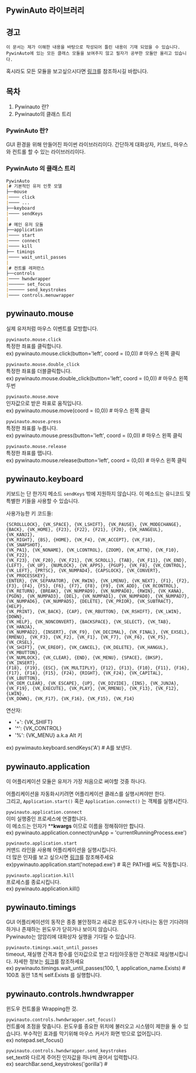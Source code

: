 PywinAuto 라이브러리
------------------

## **경고**
```
이 문서는 제가 이해한 내용을 바탕으로 작성되어 틀린 내용이 기재 되었을 수 있습니다.
PywinAuto에 있는 모든 클래스 모듈을 보여주지 않고 필자가 공부한 모듈만 올리고 있습니다.
```
혹시라도 모든 모듈을 보고싶으시다면 [링크](http://pywinauto.readthedocs.io/en/latest/code/code.html)를 참조하시길 바랍니다.


## 목차
1. Pywinauto 란?
2. Pywinauto의 클래스 트리

### PywinAuto 란?
GUI 환경을 위해 만들어진 파이썬 라이브러리이다.
간단하게 대화상자, 키보드, 마우스와 컨트롤 할 수 있는 라이브러리이다.

### PywinAuto 의 클래스 트리

``` markdown
PywinAuto
|# 기본적인 유저 인풋 모델
├──mouse
|──── click
|──── ...
├──keyboard
|──── sendKeys
|
|# 메인 유저 모듈
├──application
|──── start
|──── connect
|──── kill
├── timings
|──── wait_until_passes
|
|# 컨트롤 레퍼런스
├──controls
|──── hwndwrapper
|────── set_focus
|────── send_keystrokes
|──── controls.menuwrapper
```

## pywinauto.mouse
실제 유저처럼 마우스 이벤트를 모방합니다.

`pywinauto.mouse.click`
</br>특정한 좌표를 클릭합니다.
</br>ex) pywinauto.mouse.click(button='left', coord = (0,0)) # 마우스 왼쪽 클릭

`pywinauto.mouse.double_click`
</br>특정한 좌표를 더블클릭합니다.
</br>ex) pywinauto.mouse.double_click(button='left', coord = (0,0)) # 마우스 왼쪽 두번

`pywinauto.mouse.move`
</br>인자값으로 받은 좌표로 움직입니다.
</br>ex) pywinauto.mouse.move(coord = (0,0)) # 마우스 왼쪽 클릭

`pywinauto.mouse.press`
</br>특정한 좌표를 누릅니다.
</br>ex) pywinauto.mouse.press(button='left', coord = (0,0)) # 마우스 왼쪽 클릭

`pywinauto.mouse.release`
</br>특정한 좌표를 뗍니다.
</br>ex) pywinauto.mouse.release(button='left', coord = (0,0)) # 마우스 왼쪽 클릭

pywinauto.keyboard
------------------------
키보드는 단 한가지 메소드 `sendKeys` 밖에 지원하지 않습니다. 이 메소드는 유니코드 및 특별한 키들을 사용할 수 있습니다.

사용가능한 키 코드들:
``` text
{SCROLLLOCK}, {VK_SPACE}, {VK_LSHIFT}, {VK_PAUSE}, {VK_MODECHANGE},
{BACK}, {VK_HOME}, {F23}, {F22}, {F21}, {F20}, {VK_HANGEUL}, {VK_KANJI},
{VK_RIGHT}, {BS}, {HOME}, {VK_F4}, {VK_ACCEPT}, {VK_F18}, {VK_SNAPSHOT},
{VK_PA1}, {VK_NONAME}, {VK_LCONTROL}, {ZOOM}, {VK_ATTN}, {VK_F10}, {VK_F22},
{VK_F23}, {VK_F20}, {VK_F21}, {VK_SCROLL}, {TAB}, {VK_F11}, {VK_END},
{LEFT}, {VK_UP}, {NUMLOCK}, {VK_APPS}, {PGUP}, {VK_F8}, {VK_CONTROL},
{VK_LEFT}, {PRTSC}, {VK_NUMPAD4}, {CAPSLOCK}, {VK_CONVERT}, {VK_PROCESSKEY},
{ENTER}, {VK_SEPARATOR}, {VK_RWIN}, {VK_LMENU}, {VK_NEXT}, {F1}, {F2},
{F3}, {F4}, {F5}, {F6}, {F7}, {F8}, {F9}, {VK_ADD}, {VK_RCONTROL},
{VK_RETURN}, {BREAK}, {VK_NUMPAD9}, {VK_NUMPAD8}, {RWIN}, {VK_KANA},
{PGDN}, {VK_NUMPAD3}, {DEL}, {VK_NUMPAD1}, {VK_NUMPAD0}, {VK_NUMPAD7},
{VK_NUMPAD6}, {VK_NUMPAD5}, {DELETE}, {VK_PRIOR}, {VK_SUBTRACT}, {HELP},
{VK_PRINT}, {VK_BACK}, {CAP}, {VK_RBUTTON}, {VK_RSHIFT}, {VK_LWIN}, {DOWN},
{VK_HELP}, {VK_NONCONVERT}, {BACKSPACE}, {VK_SELECT}, {VK_TAB}, {VK_HANJA},
{VK_NUMPAD2}, {INSERT}, {VK_F9}, {VK_DECIMAL}, {VK_FINAL}, {VK_EXSEL},
{RMENU}, {VK_F3}, {VK_F2}, {VK_F1}, {VK_F7}, {VK_F6}, {VK_F5}, {VK_CRSEL},
{VK_SHIFT}, {VK_EREOF}, {VK_CANCEL}, {VK_DELETE}, {VK_HANGUL}, {VK_MBUTTON},
{VK_NUMLOCK}, {VK_CLEAR}, {END}, {VK_MENU}, {SPACE}, {BKSP}, {VK_INSERT},
{F18}, {F19}, {ESC}, {VK_MULTIPLY}, {F12}, {F13}, {F10}, {F11}, {F16},
{F17}, {F14}, {F15}, {F24}, {RIGHT}, {VK_F24}, {VK_CAPITAL}, {VK_LBUTTON},
{VK_OEM_CLEAR}, {VK_ESCAPE}, {UP}, {VK_DIVIDE}, {INS}, {VK_JUNJA},
{VK_F19}, {VK_EXECUTE}, {VK_PLAY}, {VK_RMENU}, {VK_F13}, {VK_F12}, {LWIN},
{VK_DOWN}, {VK_F17}, {VK_F16}, {VK_F15}, {VK_F14}
```

연산자:
+ '+': {VK_SHIFT}
+ '^': {VK_CONTROL}
+ '%': {VK_MENU} a.k.a Alt 키

ex) pywimauto.keyboard.sendKeys('A') # A를 보낸다.

pywinauto.application
------------------------
이 어플리케이션 모듈은 유저가 가장 처음으로 써야할 것중 하나다.

어플리케이션을 자동화시키려면 어플리케이션 클래스를 실행시켜야만 한다.</br>
그리고, `Application.start()` 혹은 `Application.connect()` 는 객체를 실행시킨다.

`pywinauto.application.connect`
</br>이미 실행중인 프로세스에 연결합니다.
</br>이 메소드는 인자가 ****kwargs** 이므로 이름을 정해줘야만 합니다.
</br>ex) pywinauto.application.connect(runApp = 'currentRunningProcess.exe')

`pywinauto.application.start`
</br>커맨드 라인을 사용해 어플리케이션을 실행시킵니다.
</br>더 많은 인자를 보고 싶으시면 [링크](http://pywinauto.readthedocs.io/en/latest/code/pywinauto.application.html#pywinauto.application.Application.start)를 참조해주세요
</br>ex)pywinauto.application.start('notepad.exe') # 혹은 PATH를 써도 작동합니다.

`pywinauto.application.kill`
</br>프로세스를 종료시킵니다.
</br>ex) pywinauto.application.kill()

pywinauto.timings
------------------------
GUI 어플리케이션의 동작은 종종 불안정하고 새로운 윈도우가 나타나는 동안 기다려야하거나 존재하는 윈도우가 닫히거나 보이지 않습니다.
<br>Pywinauto는 암암리에 대화상자 실행을 기다릴 수 있습니다.

`pywinauto.timings.wait_until_passes`
<br> timeout, 재실행 간격과 함수를 인자값으로 받고 타임아웃동안 간격대로 재실행시킵니다. 자세한 정보는 [링크](http://pywinauto.readthedocs.io/en/latest/code/pywinauto.timings.html?highlight=wait_until_passes#pywinauto.timings.wait_until_passes)를 참조하세요
<br>ex) pywinauto.timings.wait_until_passes(100, 1, application_name.Exists) # 100초 동안 1초씩 self.Exists 를 실행합니다.

pywinauto.controls.hwndwrapper
----------------------
윈도우 컨트롤을 Wrapping한 것.

`pywinauto.controls.hwndwrapper.set_focus()`
</br> 컨트롤에 초점을 맞춥니다. 윈도우를 중요한 위치에 불러오고 시스템이 제한을 둘 수 있습니다. 부수적인 효과를 막기위해 마우스 커서가 화면 밖으로 없어집니다.
</br>ex) notepad.set_focus()

`pywinauto.controls.hwndwrapper.send_keystrokes`
</br> set_text와 다르게 주어진 인자값을 하나씩 끊어서 입력합니다.
</br>ex) searchBar.send_keystrokes('gorilla') #
